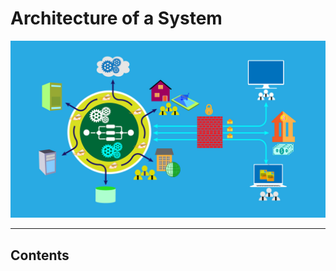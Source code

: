 # Architecture of a System

![loading...](../../images/system_design/architecture/System-Architecture.jpg)


---

## Contents